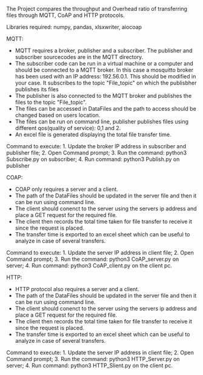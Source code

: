 The Project compares the throughput and Overhead ratio of transferring files through MQTT, CoAP and HTTP protocols.

Libraries required: numpy, pandas, xlsxwriter, aiocoap

MQTT:
 - MQTT requires a broker, publisher and a subscriber. The publisher and subscriber sourcecodes are in the MQTT directory. 
 - The subscriber code can be run in a virtual machine or a computer and should be connected to a MQTT broker. In this case a mosquitto broker has been used with an IP address:  192.56.0.1. This should be modified in your case. It subscribes to the topic "File_topic" on which the publisbher publishes its files
 - The publisher is also connected to the MQTT broker and publishes the files to the topic "File_topic". 
 - The files can be accessed in DataFiles and the path to access should be changed based on users location.
 - The files can be run on command line, publisher publishes files using different qos(quality of service): 0,1 and 2. 
 - An excel file is generated displaying the total file transfer time.

 Command to execute:  1. Update the broker IP address in subscriber and publisher file; 2. Open Command prompt; 3. Run the command: python3 Subscribe.py on subscriber; 4. Run command: python3 Publish.py on publisher   

COAP:
 - COAP only requires a server and a client.
 - The path of the DataFiles should be updated in the server file and then it can be run using command line.
 - The client should conenct to the server using the servers ip address and place a GET request for the required file. 
 - The client then records the total time taken for file transfer to receive it since the request is placed.
 - The transfer time is exported to an excel sheet which can be useful to analyze in case of several transfers.

 Command to execute:  1. Update the server IP address in client file; 2. Open Command prompt; 3. Run the command: python3 CoAP_server.py on server; 4. Run command: python3 CoAP_client.py on the client pc.   

HTTP:
 - HTTP protocol also requires a server and a client.
 - The path of the DataFiles should be updated in the server file and then it can be run using command line.
 - The client should conenct to the server using the servers ip address and place a GET request for the required file. 
 - The client then records the total time taken for file transfer to receive it since the request is placed.
 - The transfer time is exported to an excel sheet which can be useful to analyze in case of several transfers.

 Command to execute:  1. Update the server IP address in client file; 2. Open Command prompt; 3. Run the command: python3 HTTP_Server.py on server; 4. Run command: python3 HTTP_Slient.py on the client pc.